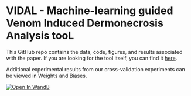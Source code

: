 # VIDAL - Machine-learning guided Venom Induced Dermonecrosis Analysis tooL

This GitHub repo contains the data, code, figures, and results associated with the paper. If you are looking for the tool itself, you can find it [here](https://github.com/laprade117/VIDAL).

Additional experimental results from our cross-validation experiments can be viewed in Weights and Biases.

[![Open In WandB](https://raw.githubusercontent.com/wandb/assets/main/wandb-github-badge-28.svg)](https://wandb.ai/willap/VenomAI-Necrosis-UNet/reports/U-Net-Necrosis-Detection-Results--VmlldzoyOTU0OTIy)

